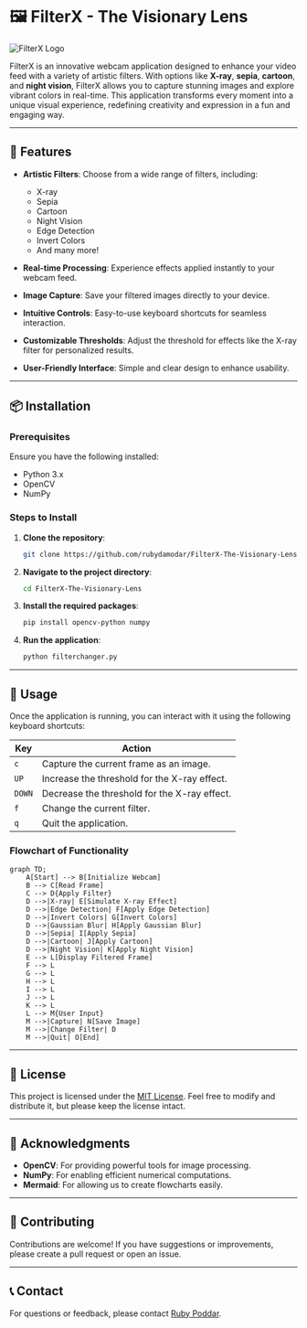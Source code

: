 







# 🖼️ FilterX - The Visionary Lens

![FilterX Logo](https://see.fontimg.com/api/rf5/JRgPo/YzY0YzQ4YTg3ODkyNDNhMDgzYWRkMmJjNDU0ZmU0ZWQub3Rm/RmlsdGVyWCAtIFRoZSBWaXNpb25hcnkgTGVucw/supercharge.png?r=fs&h=33&w=1250&fg=0B0B0B&bg=FFFFFF&tb=1&s=26) 

FilterX is an innovative webcam application designed to enhance your video feed with a variety of artistic filters. With options like **X-ray**, **sepia**, **cartoon**, and **night vision**, FilterX allows you to capture stunning images and explore vibrant colors in real-time. This application transforms every moment into a unique visual experience, redefining creativity and expression in a fun and engaging way.

---

## 🎨 Features

- **Artistic Filters**: Choose from a wide range of filters, including:
  - X-ray
  - Sepia
  - Cartoon
  - Night Vision
  - Edge Detection
  - Invert Colors
  - And many more!
  
- **Real-time Processing**: Experience effects applied instantly to your webcam feed.

- **Image Capture**: Save your filtered images directly to your device.

- **Intuitive Controls**: Easy-to-use keyboard shortcuts for seamless interaction.

- **Customizable Thresholds**: Adjust the threshold for effects like the X-ray filter for personalized results.

- **User-Friendly Interface**: Simple and clear design to enhance usability.

---

## 📦 Installation

### Prerequisites

Ensure you have the following installed:

- Python 3.x
- OpenCV
- NumPy

### Steps to Install

1. **Clone the repository**:
   ```bash
   git clone https://github.com/rubydamodar/FilterX-The-Visionary-Lens.git
   ```

2. **Navigate to the project directory**:
   ```bash
   cd FilterX-The-Visionary-Lens
   ```

3. **Install the required packages**:
   ```bash
   pip install opencv-python numpy
   ```

4. **Run the application**:
   ```bash
   python filterchanger.py
   ```

---

## 📖 Usage

Once the application is running, you can interact with it using the following keyboard shortcuts:

| Key  | Action                                       |
|------|----------------------------------------------|
| `c`  | Capture the current frame as an image.      |
| `UP` | Increase the threshold for the X-ray effect.|
| `DOWN` | Decrease the threshold for the X-ray effect. |
| `f`  | Change the current filter.                   |
| `q`  | Quit the application.                        |

### Flowchart of Functionality

```mermaid
graph TD;
    A[Start] --> B[Initialize Webcam]
    B --> C[Read Frame]
    C --> D{Apply Filter}
    D -->|X-ray| E[Simulate X-ray Effect]
    D -->|Edge Detection| F[Apply Edge Detection]
    D -->|Invert Colors| G[Invert Colors]
    D -->|Gaussian Blur| H[Apply Gaussian Blur]
    D -->|Sepia| I[Apply Sepia]
    D -->|Cartoon| J[Apply Cartoon]
    D -->|Night Vision| K[Apply Night Vision]
    E --> L[Display Filtered Frame]
    F --> L
    G --> L
    H --> L
    I --> L
    J --> L
    K --> L
    L --> M{User Input}
    M -->|Capture| N[Save Image]
    M -->|Change Filter| D
    M -->|Quit| O[End]
```

---

## 📜 License

This project is licensed under the [MIT License](LICENSE). Feel free to modify and distribute it, but please keep the license intact.

---

## 🙏 Acknowledgments

- **OpenCV**: For providing powerful tools for image processing.
- **NumPy**: For enabling efficient numerical computations.
- **Mermaid**: For allowing us to create flowcharts easily.

---

## 🌟 Contributing

Contributions are welcome! If you have suggestions or improvements, please create a pull request or open an issue.

---

## 📞 Contact

For questions or feedback, please contact [Ruby Poddar](mailto:rubypoddarr@gmail.com).

